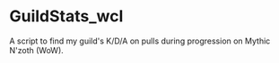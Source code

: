# GuildStats_wcl
A script to find my guild's K/D/A on pulls during progression on Mythic N'zoth (WoW).
